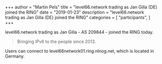 +++
author = "Martin Pels"
title = "level66.network trading as Jan Gilla (DE) joined the RING"
date = "2019-01-23"
description = "level66.network trading as Jan Gilla (DE) joined the RING"
categories = [
    "participants",
]
+++

level66.network trading as Jan Gilla - AS 209844 - joined the RING today.

> Bringing IPv6 to the people since 2013.

Users can connect to level66network01.ring.nlnog.net, which is located in Germany.

